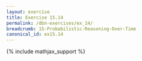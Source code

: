 ```yaml
---
layout: exercise
title: Exercise 15.14
permalink: /dbn-exercises/ex_14/
breadcrumb: 15-Probabilistic-Reasoning-Over-Time
canonical_id: ex15.14
---
```


{% include mathjax_support %}
